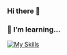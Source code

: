 ### Hi there 👋

### 🌱 I’m learning...

[![My Skills](https://skillicons.dev/icons?i=js,ts,html,css,sass,nodejs,react,nextjs,prisma,nestjs,ruby,rails,git)](https://skillicons.dev)


